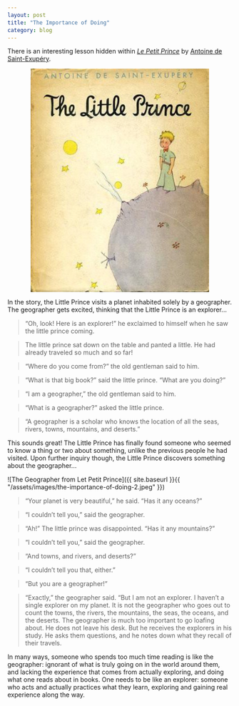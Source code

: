 ```yaml
---
layout: post
title: "The Importance of Doing"
category: blog
---
```


There is an interesting lesson hidden within *[Le Petit Prince](https://en.wikipedia.org/wiki/The_Little_Prince)* by [Antoine de Saint-Exupéry](https://en.wikipedia.org/wiki/Antoine_de_Saint-Exup%C3%A9ry).

<img alt="Le Petit Prince" src="/assets/images/the-importance-of-doing-1.jpeg" style="width:400px; margin: auto; display: block;"/>

In the story, the Little Prince visits a planet inhabited solely by a geographer. The geographer gets excited, thinking that the Little Prince is an explorer...

> “Oh, look! Here is an explorer!” he exclaimed to himself when he saw the little prince coming.

> The little prince sat down on the table and panted a little. He had already traveled so much and so far!

> “Where do you come from?” the old gentleman said to him.

> “What is that big book?” said the little prince. “What are you doing?”

> “I am a geographer,” the old gentleman said to him.

> “What is a geographer?” asked the little prince.

> “A geographer is a scholar who knows the location of all the seas, rivers, towns, mountains, and deserts.”

This sounds great! The Little Prince has finally found someone who seemed to know a thing or two about something, unlike the previous people he had visited. Upon further inquiry though, the Little Prince discovers something about the geographer...

![The Geographer from Let Petit Prince]({{ site.baseurl }}{{ "/assets/images/the-importance-of-doing-2.jpeg" }})

> “Your planet is very beautiful,” he said. “Has it any oceans?”

> “I couldn’t tell you,” said the geographer.

> “Ah!” The little prince was disappointed. “Has it any mountains?”

> “I couldn’t tell you,” said the geographer.

> “And towns, and rivers, and deserts?”

> “I couldn’t tell you that, either.”

> “But you are a geographer!”

> “Exactly,” the geographer said. “But I am not an explorer. I haven’t a single explorer on my planet. It is not the geographer who goes out to count the towns, the rivers, the mountains, the seas, the oceans, and the deserts. The geographer is much too important to go loafing about. He does not leave his desk. But he receives the explorers in his study. He asks them questions, and he notes down what they recall of their travels.

In many ways, someone who spends too much time reading is like the geographer: ignorant of what is truly going on in the world around them, and lacking the experience that comes from actually exploring, and doing what one reads about in books. One needs to be like an explorer: someone who acts and actually practices what they learn, exploring and gaining real experience along the way.
